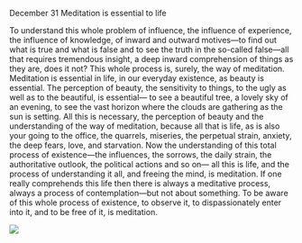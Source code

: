 December 31
Meditation is essential to life

To understand this whole problem of influence, the influence of experience, the influence of knowledge, of inward and outward motives—to find out what is true and what is false and to see the truth in the so-called false—all that requires tremendous insight, a deep inward comprehension of things as they are, does it not? This whole process is, surely, the way of meditation. Meditation is essential in life, in our everyday existence, as beauty is essential. The perception of beauty, the sensitivity to things, to the ugly as well as to the beautiful, is essential— to see a beautiful tree, a lovely sky of an evening, to see the vast horizon where the clouds are gathering as the sun is setting. All this is necessary, the perception of beauty and the understanding of the way of meditation, because all that is life, as is also your going to the office, the quarrels, miseries, the perpetual strain, anxiety, the deep fears, love, and starvation. Now the understanding of this total process of existence—the influences, the sorrows, the daily strain, the authoritative outlook, the political actions and so on— all this is life, and the process of understanding it all, and freeing the mind, is meditation. If one really comprehends this life then there is always a meditative process, always a process of contemplation—but not about something. To be aware of this whole process of existence, to observe it, to dispassionately enter into it, and to be free of it, is meditation.

![](https://mermaid.ink/img/pako:eNp1k8FymzAQhl9Fo7PtwcIhhkNn7Bo3aWMnTZpLIQcVFltTkKgknBDH795FGc9QJr1JO9-_u_q1e6SZyoFGdKd5vSc396kkZJE8yhy0sVzmQu7ItSzKBmQGT2Q8_vR2D38aocFg3Ijd3r6RZbKBXFhuhZJPLkMHks_JA9RcYxiT_NANkEKriqx5aaCHrQblhHzmOid4I6qx7lwpKw5gnGjpRDHmxvIYFrYlVpEl8Ma2jogdsU7uQGdQd00RVbwDomhKl_lxV_bhL8mirjVkgp_xLbeNhl7Fq0GbVlleklqrDIzpFPGLMNbZ1ImunOh6IDJKa_VsesTXAZFzUbbEWM2F7GHfBhi-Za-08_wAnU-lUr97_M2Ar1WJZmXYMc-6J_a93Axzoz-FBujOlXAX_LZ_n7dxym2ywP8B-aEDW4fcJre_DOgDx_D_mLtkJUzNjcHGuAUSS6tbnAP81o_w78kau8uxp0FjdEQr0BUXOU70sROk1O6hgpRGeMyh4E1pU5rKE6JooXpoZUYji7M5ok2dY_GV4LgLFY2KbkxHtOaSRkf6QqPxdOpP2CzwgyD0vAvmzy5HtKWRP5v4bDrz2UV4yfxwHp5G9FUpTDGdeCxkjHlz3_P8OQuCc5UY10Xpc2Vwt837JrqFdHV_uiQdcvoLA5w5Lw?type=png)

